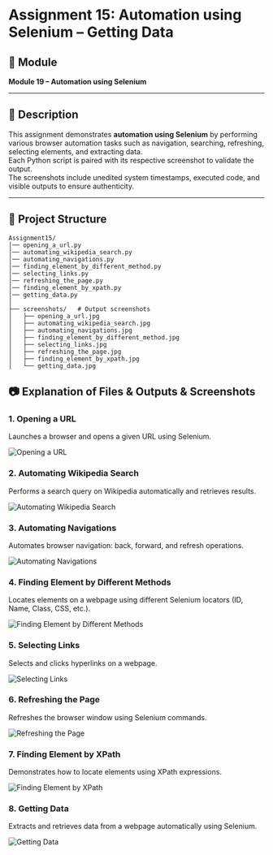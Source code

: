 # Assignment 15: Automation using Selenium – Getting Data  

## 📌 Module  
**Module 19 – Automation using Selenium**  

---

## 📄 Description  
This assignment demonstrates **automation using Selenium** by performing various browser automation tasks such as navigation, searching, refreshing, selecting elements, and extracting data.  
Each Python script is paired with its respective screenshot to validate the output.  
The screenshots include unedited system timestamps, executed code, and visible outputs to ensure authenticity.  

---

## 📂 Project Structure  

```plaintext
Assignment15/
│── opening_a_url.py
│── automating_wikipedia_search.py
│── automating_navigations.py
│── finding_element_by_different_method.py
│── selecting_links.py
│── refreshing_the_page.py
│── finding_element_by_xpath.py
│── getting_data.py
│
├── screenshots/   # Output screenshots
│   ├── opening_a_url.jpg
│   ├── automating_wikipedia_search.jpg
│   ├── automating_navigations.jpg
│   ├── finding_element_by_different_method.jpg
│   ├── selecting_links.jpg
│   ├── refreshing_the_page.jpg
│   ├── finding_element_by_xpath.jpg
│   └── getting_data.jpg

``` 

## 📷 Explanation of Files & Outputs & Screenshots

### 1. Opening a URL

Launches a browser and opens a given URL using Selenium.

![Opening a URL](screenshots/opening_a_url.jpg)

### 2. Automating Wikipedia Search

Performs a search query on Wikipedia automatically and retrieves results.

![Automating Wikipedia Search](screenshots/automating_wikipedia_search.jpg)

### 3. Automating Navigations

Automates browser navigation: back, forward, and refresh operations.

![Automating Navigations](screenshots/automating_navigations.jpg)

### 4. Finding Element by Different Methods

Locates elements on a webpage using different Selenium locators (ID, Name, Class, CSS, etc.).

![Finding Element by Different Methods](screenshots/finding_element_by_different_method.jpg)

### 5. Selecting Links

Selects and clicks hyperlinks on a webpage.

![Selecting Links](screenshots/selecting_links.jpg)

### 6. Refreshing the Page

Refreshes the browser window using Selenium commands.

![Refreshing the Page](screenshots/refreshing_the_page.jpg)

### 7. Finding Element by XPath

Demonstrates how to locate elements using XPath expressions.

![Finding Element by XPath](screenshots/finding_element_by_xpath.jpg)

### 8. Getting Data

Extracts and retrieves data from a webpage automatically using Selenium.


![Getting Data](screenshots/getting_data.jpg)
